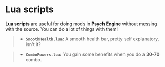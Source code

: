 # Lua scripts
**Lua scripts** are useful for doing mods in **Psych Engine** without messing with the source.
You can do a lot of things with them!

> - **`SmoothHealth.lua`:** A smooth health bar, pretty self explanatory, isn't it?

> - **`ComboPowers.lua`:** You gain some benefits when you do a **30-70** combo.
